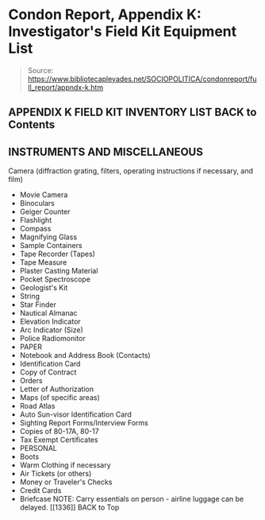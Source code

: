 # Condon Report, Appendix K: Investigator's Field Kit Equipment List

> Source: https://www.bibliotecapleyades.net/SOCIOPOLITICA/condonreport/full_report/appndx-k.htm

APPENDIX K
FIELD KIT INVENTORY LIST
BACK to Contents
-
INSTRUMENTS AND MISCELLANEOUS
-
Camera (diffraction grating, filters, operating instructions if
necessary, and film)
- Movie Camera
- Binoculars
- Geiger Counter
- Flashlight
- Compass
- Magnifying Glass
- Sample Containers
- Tape Recorder (Tapes)
- Tape Measure
- Plaster Casting Material
- Pocket Spectroscope
- Geologist's Kit
- String
- Star Finder
- Nautical Almanac
- Elevation Indicator
- Arc Indicator (Size)
- Police Radiomonitor
- PAPER
- Notebook and Address Book (Contacts)
- Identification Card
- Copy of Contract
- Orders
- Letter of Authorization
- Maps (of specific areas)
- Road Atlas
- Auto Sun-visor Identification Card
- Sighting Report Forms/Interview Forms
- Copies of 80-17A, 80-17
- Tax Exempt Certificates
- PERSONAL
- Boots
- Warm Clothing if necessary
- Air Tickets (or others)
- Money or Traveler's Checks
- Credit Cards
- Briefcase
NOTE: Carry essentials on person - airline luggage can be
delayed.
[[1336]]
BACK to Top
